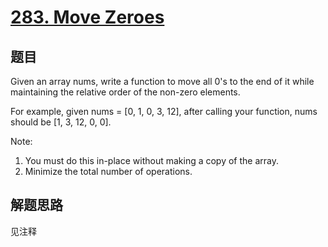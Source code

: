 # [283. Move Zeroes](https://leetcode-cn.com/problems/move-zeroes/)

## 题目

Given an array nums, write a function to move all 0's to the end of it while maintaining the relative order of the non-zero elements.

For example, given nums  = [0, 1, 0, 3, 12], after calling your function, nums should be [1, 3, 12, 0, 0].

Note:
1. You must do this in-place without making a copy of the array.
1. Minimize the total number of operations.


## 解题思路
见注释
